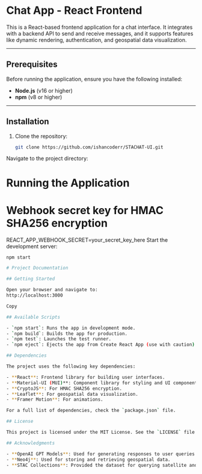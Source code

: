 # **Chat App - React Frontend**

This is a React-based frontend application for a chat interface. It integrates with a backend API to send and receive messages, and it supports features like dynamic rendering, authentication, and geospatial data visualization.

---

## **Prerequisites**
Before running the application, ensure you have the following installed:
- **Node.js** (v16 or higher)
- **npm** (v8 or higher)

---

## **Installation**
1. Clone the repository:
   ```bash
   git clone https://github.com/ishancoderr/STACHAT-UI.git
Navigate to the project directory:

# Running the Application

# Webhook secret key for HMAC SHA256 encryption
REACT_APP_WEBHOOK_SECRET=your_secret_key_here
Start the development server:

```bash
npm start

# Project Documentation

## Getting Started

Open your browser and navigate to:
http://localhost:3000

Copy

## Available Scripts

- `npm start`: Runs the app in development mode.
- `npm build`: Builds the app for production.
- `npm test`: Launches the test runner.
- `npm eject`: Ejects the app from Create React App (use with caution).

## Dependencies

The project uses the following key dependencies:

- **React**: Frontend library for building user interfaces.
- **Material-UI (MUI)**: Component library for styling and UI components.
- **CryptoJS**: For HMAC SHA256 encryption.
- **Leaflet**: For geospatial data visualization.
- **Framer Motion**: For animations.

For a full list of dependencies, check the `package.json` file.

## License

This project is licensed under the MIT License. See the `LICENSE` file for details.

## Acknowledgments

- **OpenAI GPT Models**: Used for generating responses to user queries.
- **Neo4j**: Used for storing and retrieving geospatial data.
- **STAC Collections**: Provided the dataset for querying satellite and geospatial information.
